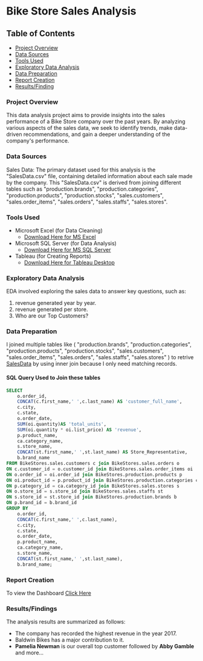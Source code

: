 # Bike Store Sales Analysis

## Table of Contents
- [Project Overview](#project-overview)
- [Data Sources](#data-sources)
- [Tools Used](#tools-used)
- [Exploratory Data Analysis](#exploratory-data-analysis)
- [Data Preparation](#data-preparation)
- [Report Creation](report-creation)
- [Results/Finding](results/findings)

### Project Overview
This data analysis project aims to provide insights into the sales performance of a Bike Store company over the past years. By analyzing various aspects of the sales data, we seek to identify trends, make data-driven recommendations, and gain a deeper understanding of the company's performance.

### Data Sources
Sales Data: The primary dataset used for this analysis is the "SalesData.csv" file, containing detailed information about each sale made by the company.
This "SalesData.csv" is derived from joining different tables such as "production.brands", "production.categories", "production.products", "production.stocks", "sales.customers", "sales.order_items", "sales.orders", "sales.staffs", "sales.stores".

### Tools Used
- Microsoft Excel (for Data Cleaning)
    - [Download Here for MS Excel](https://www.microsoft.com/en-in/microsoft-365/previous-versions/microsoft-excel-2010)
- Microsoft SQL Server (for Data Analysis)
    - [Download Here for MS SQL Server](https://learn.microsoft.com/en-us/sql/ssms/download-sql-server-management-studio-ssms?view=sql-server-ver16)
- Tableau (for Creating Reports)
    - [Download Here for Tableau Desktop](https://www.tableau.com/products/desktop/download)

### Exploratory Data Analysis
EDA involved exploring the sales data to answer key questions, such as:

1. revenue generated year by year.
2. revenue generated per store.
3. Who are our Top Customers?

### Data Preparation
I joined multiple tables like (
  "production.brands",
  "production.categories",
  "production.products",
  "production.stocks",
  "sales.customers",
  "sales.order_items",
  "sales.orders",
  "sales.staffs",
  "sales.stores"
) to retrive [SalesData](https://drive.google.com/file/d/1KW8827rp_HlR_r5T5AKtAHXhJ9hAZebP/view?usp=sharing) by using inner join because I only need matching records.

#### SQL Query Used to Join these tables
```SQL
SELECT
	o.order_id,
	CONCAT(c.first_name,' ',c.last_name) AS 'customer_full_name',
	c.city,
	c.state,
	o.order_date,
	SUM(oi.quantity)AS 'total_units',
	SUM(oi.quantity * oi.list_price) AS 'revenue',
	p.product_name,
	ca.category_name,
	s.store_name,
	CONCAT(st.first_name,' ',st.last_name) AS Store_Representative,
	b.brand_name
FROM BikeStores.sales.customers c join BikeStores.sales.orders o
ON c.customer_id = o.customer_id join BikeStores.sales.order_items oi
ON o.order_id = oi.order_id join BikeStores.production.products p
ON oi.product_id = p.product_id join BikeStores.production.categories ca
ON p.category_id = ca.category_id join BikeStores.sales.stores s
ON o.store_id = s.store_id join BikeStores.sales.staffs st
ON s.store_id = st.store_id join BikeStores.production.brands b
ON p.brand_id = b.brand_id
GROUP BY
	o.order_id,
	CONCAT(c.first_name,' ',c.last_name),
	c.city,
	c.state,
	o.order_date,
	p.product_name,
	ca.category_name,
	s.store_name,
	CONCAT(st.first_name,' ',st.last_name),
	b.brand_name;
```

### Report Creation
To view the Dashboard [Click Here](https://public.tableau.com/views/BikeStore_Executive_Dashboard/Dashboard1?:language=en-US&:sid=&:display_count=n&:origin=viz_share_link)

### Results/Findings
The analysis results are summarized as follows:
- The company has recorded the highest revenue in the year 2017.
- Baldwin Bikes has a major contribution to it.
- **Pamelia Newman** is our overall top customer followed by **Abby Gamble** and more...
